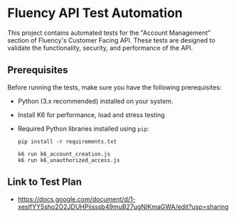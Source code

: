 # Fluency API Test Automation

This project contains automated tests for the "Account Management" section of Fluency's Customer Facing API. These tests are designed to validate the functionality, security, and performance of the API.

## Prerequisites

Before running the tests, make sure you have the following prerequisites:

- Python (3.x recommended) installed on your system.
- Install K6 for performance, load and stress testing
- Required Python libraries installed using `pip`:

  ```shell
  pip install -r requirements.txt

  k6 run k6_account_creation.js
  k6 run k6_unauthorized_access.js

## Link to Test Plan
- https://docs.google.com/document/d/1-xeslfYY5sho2O2JDUHPiisssb49muB27ugNIKmaGWA/edit?usp=sharing
